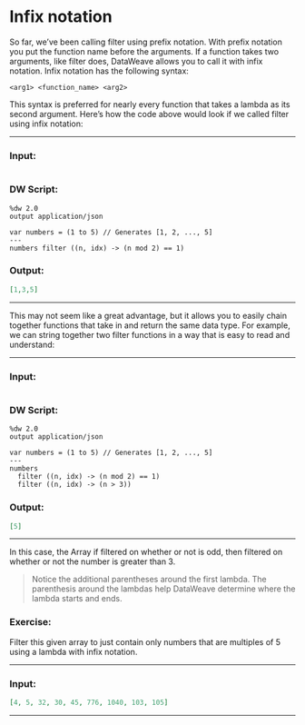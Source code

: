 # Infix notation

So far, we’ve been calling filter using prefix notation. With prefix notation you put the function name before the arguments. If a function takes two arguments, like filter does, DataWeave allows you to call it with infix notation. Infix notation has the following syntax:
```
<arg1> <function_name> <arg2>
```
This syntax is preferred for nearly every function that takes a lambda as its second argument. Here’s how the code above would look if we called filter using infix notation:

---
### Input:
```json
```
### DW Script:
```dw
%dw 2.0
output application/json
  
var numbers = (1 to 5) // Generates [1, 2, ..., 5]
---
numbers filter ((n, idx) -> (n mod 2) == 1)
```
### Output:
```json
[1,3,5]
```
---

This may not seem like a great advantage, but it allows you to easily chain together functions that take in and return the same data type. For example, we can string together two filter functions in a way that is easy to read and understand:

---
### Input:
```json
```
### DW Script:
```dw
%dw 2.0
output application/json
  
var numbers = (1 to 5) // Generates [1, 2, ..., 5]
---
numbers 
  filter ((n, idx) -> (n mod 2) == 1)
  filter ((n, idx) -> (n > 3))
```
### Output:
```json
[5]
```
---

In this case, the Array if filtered on whether or not is odd, then filtered on whether or not the number is greater than 3. 
> Notice the additional parentheses around the first lambda. The parenthesis around the lambdas help DataWeave determine where the lambda starts and ends.

### Exercise:

Filter this given array to just contain only numbers that are multiples of 5 using a lambda with infix notation. 

---
### Input:
```json
[4, 5, 32, 30, 45, 776, 1040, 103, 105]
```
---